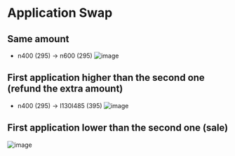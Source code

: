 # Application Swap

## Same amount
* n400 (295) -> n600 (295)
![image](https://github.com/user-attachments/assets/37c1c7f3-af8d-4a28-8bf1-06cfa577243e)

## First application higher than the second one (refund the extra amount)
* n400 (295) -> I130I485 (395)
![image](https://github.com/user-attachments/assets/092f90a9-fdee-4f55-adf1-e80be8c8fb14)

## First application lower than the second one (sale)
![image](https://github.com/user-attachments/assets/48b1571d-e964-4679-b690-0c42773f433a)

